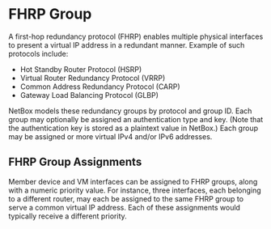 # FHRP Group

A first-hop redundancy protocol (FHRP) enables multiple physical interfaces to present a virtual IP address in a redundant manner. Example of such protocols include:

* Hot Standby Router Protocol (HSRP)
* Virtual Router Redundancy Protocol (VRRP)
* Common Address Redundancy Protocol (CARP)
* Gateway Load Balancing Protocol (GLBP)

NetBox models these redundancy groups by protocol and group ID. Each group may optionally be assigned an authentication type and key. (Note that the authentication key is stored as a plaintext value in NetBox.) Each group may be assigned or more virtual IPv4 and/or IPv6 addresses.

## FHRP Group Assignments

Member device and VM interfaces can be assigned to FHRP groups, along with a numeric priority value. For instance, three interfaces, each belonging to a different router, may each be assigned to the same FHRP group to serve a common virtual IP address. Each of these assignments would typically receive a different priority.
